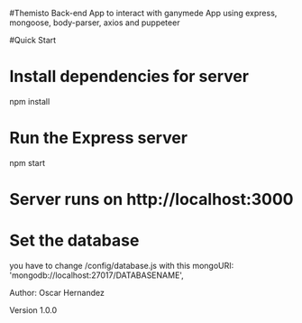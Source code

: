 #Themisto
Back-end App to interact with ganymede App using express, mongoose, body-parser, axios and puppeteer

#Quick Start
# Install dependencies for server
npm install

# Run the Express server 
npm start

# Server runs on http://localhost:3000

# Set the database
you have to change /config/database.js with this
mongoURI: 'mongodb://localhost:27017/DATABASENAME',


Author: Oscar Hernandez

Version
1.0.0

